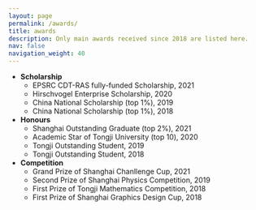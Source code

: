 ```yaml
---
layout: page
permalink: /awards/
title: awards
description: Only main awards received since 2018 are listed here. 
nav: false
navigation_weight: 40
---
```


- **Scholarship**
    - EPSRC CDT-RAS fully-funded Scholarship, 2021
    - Hirschvogel Enterprise Scholarship, 2020
    - China National Scholarship (top 1%), 2019
    - China National Scholarship (top 1%), 2018
- **Honours**
    - Shanghai Outstanding Graduate (top 2%), 2021
    - Academic Star of Tongji University (top 10), 2020
    - Tongji Outstanding Student, 2019
    - Tongji Outstanding Student, 2018
- **Competition**
    - Grand Prize of Shanghai Chanllenge Cup, 2021
    - Second Prize of Shanghai Physics Competition, 2019
    - First Prize of Tongji Mathematics Competition, 2018
    - First Prize of Shanghai Graphics Design Cup, 2018
   
  